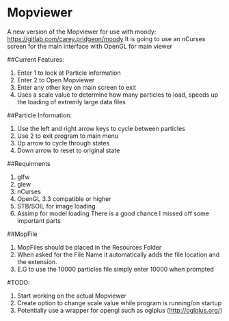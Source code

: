# Mopviewer
A new version of the Mopviewer for use with moody: https://gitlab.com/carey.pridgeon/moody
It is going to use an nCurses screen for the main interface with OpenGL for main viewer

##Current Features:
1. Enter 1 to look at Particle information
2. Enter 2 to Open Mopviewer
3. Enter any other key on main screen to exit
4. Uses a scale value to determine how many particles to load, speeds up the loading of extremly large data files

##Particle Information:
1. Use the left and right arrow keys to cycle between particles
2. Use 2 to exit program to main menu
3. Up arrow to cycle through states
4. Down arrow to reset to original state

##Requirments
1. glfw
2. glew
3. nCurses
4. OpenGL 3.3 compatible or higher
5. STB/SOIL for image loading
6. Assimp for model loading
There is a good chance I missed off some important parts

##MopFile
1. MopFiles should be placed in the Resources Folder
2. When asked for the File Name it automatically adds the file location and the extension.
3. E.G to use the 10000 particles file simply enter 10000 when prompted

#TODO:
1. Start working on the actual Mopviewer
2. Create option to change scale value while program is running/on startup
3. Potentially use a wrapper for opengl such as oglplus (http://oglplus.org/)
